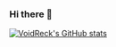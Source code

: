 ### Hi there 👋

[![VoidReck's GitHub stats](https://readme-stats-gold-nu.vercel.app/api?username=VoidReck&count_private=true)](https://github.com/VoidReck)


<!--
**VoidReck/VoidReck** is a ✨ _special_ ✨ repository because its `README.md` (this file) appears on your GitHub profile.
